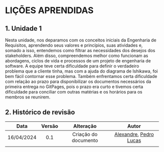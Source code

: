 # LIÇÕES APRENDIDAS

## 1. Unidade 1

Nesta unidade, nos deparamos com os conceitos iniciais da Engenharia de Requisitos, aprendendo seus valores e princípios, suas atividades e, somado a isso, entendemos como filtrar as necessidades dos desejos dos stakeholders. Além disso, compreendemos melhor como funcionam as abordagens, ciclos de vida e processos de um projeto de engenharia de software. 
A equipe teve certa dificuldade para definir o verdadeiro problema que a cliente tinha, mas com a ajuda do diagrama de Ishikawa, foi bem fácil contornar esse problema. Também enfrentamos certa dificuldade com relação ao prazo para disponibilizar os documentos necessários da primeira entrega no GitPages, pois o prazo era curto e tivemos certa dificuldade para conciliar com outras matérias e os horários para os membros se reunirem.

## 2. Histórico de revisão

|    Data    | Versão |      Alteração       |                                        Autor                                         |
| :--------: | :----: | :------------------: | :----------------------------------------------------------------------------------: |
| 16/04/2024 |  0.1   | Criação do documento | [Alexandre](https://github.com/zzzBECK), [Pedro Lucas](https://github.com/lucasdray) |
|            |        |                      |                                                                                      |

